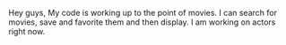 Hey guys, My code is working up to the point of movies. I can search for movies, save and favorite them and then display. I am working on actors right now.